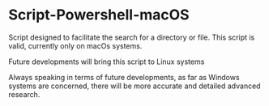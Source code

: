 # Script-Powershell-macOS

Script designed to facilitate the search for a directory or file. This script is valid, currently only on macOs systems.

Future developments will bring this script to Linux systems

Always speaking in terms of future developments, as far as Windows systems are concerned, there will be more accurate and detailed advanced research.
